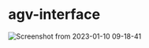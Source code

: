 # agv-interface

![Screenshot from 2023-01-10 09-18-41](https://user-images.githubusercontent.com/94804429/211476095-590f1cac-1fa5-4ddf-8494-13814a928cdc.png)
